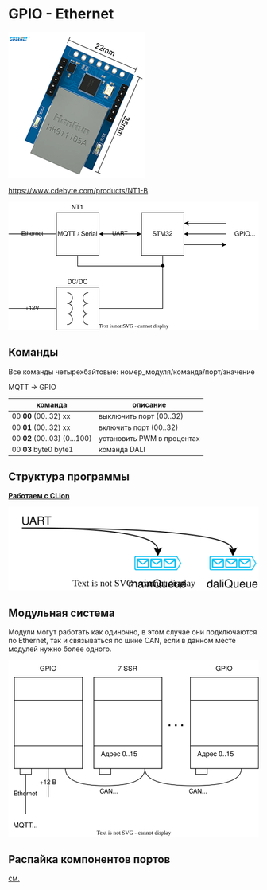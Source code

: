 # GPIO - Ethernet

![](img_1.png)

https://www.cdebyte.com/products/NT1-B

![](gpio1.svg)

## Команды

Все команды четырехбайтовые: номер_модуля/команда/порт/значение

MQTT -> GPIO

| команда               | описание                   |
|-----------------------|----------------------------|
| 00 **00** (00..32) хх        | выключить порт (00..32)    |
| 00 **01** (00..32) хх        | включить порт (00..32)     |
| 00 **02** (00..03) (0...100) | установить PWM в процентах |
| 00 **03** byte0 byte1        | команда DALI               |


## Структура программы

[**Работаем с CLion**](clion/clion.md)

![](program.svg)



## Модульная система

Модули могут работать как одиночно, в этом случае они подключаются по Ethernet, так и связываться по шине CAN, если в данном месте модулей нужно более одного.

![](can_modules.svg)


## Распайка компонентов портов

[см.](gpio_pic/readme.md)